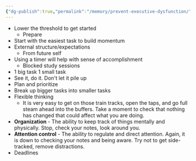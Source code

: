 ```yaml
---
{"dg-publish":true,"permalink":"/memory/prevent-executive-dysfunction/"}
---
```


- Lower the threshold to get started
	- Prepare
- Start with the easiest task to build momentum
- External structure/expectations
	- From future self
- Using a timer will help with sense of accomplishment
	- Blocked study sessions 
- 1 big task 1 small task
- See it, do it. Don't let it pile up
- Plan and prioritize
- Break up bigger tasks into smaller tasks
- Flexible thinking
	- It is very easy to get on those train tracks, open the taps, and go full steam ahead into the buffers. Take a moment to check that nothing has changed that could affect what you are doing.
- **Organization** - The ability to keep track of things mentally and physically. Stop, check your notes, look around you.
- **Attention control** - The ability to regulate and direct attention. Again, it is down to checking your notes and being aware. Try not to get side-tracked, remove distractions.
- Deadlines